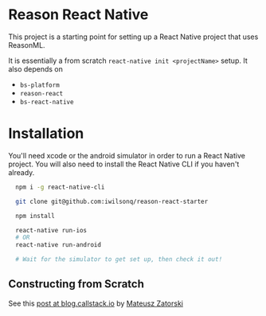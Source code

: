 # Reason React Native

This project is a starting point for setting up a React Native project that uses ReasonML.

It is essentially a from scratch `react-native init <projectName>` setup. It also depends on

- `bs-platform`
- `reason-react`
- `bs-react-native`

# Installation

You'll need xcode or the android simulator in order to run a React Native project. You will also need to install the React Native CLI if you haven't already.

```sh
  npm i -g react-native-cli

  git clone git@github.com:iwilsonq/reason-react-starter

  npm install

  react-native run-ios
  # OR
  react-native run-android

  # Wait for the simulator to get set up, then check it out!
```

## Constructing from Scratch

See this [post at blog.callstack.io](https://blog.callstack.io/getting-started-with-reasonml-and-react-native-299476389c3e) by [Mateusz Zatorski](https://github.com/knowbody)
